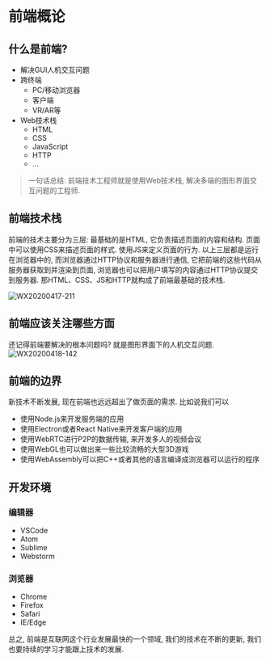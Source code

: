 # 前端概论

## 什么是前端?
-  解决GUI人机交互问题
-  跨终端
    - PC/移动浏览器
    - 客户端
    - VR/AR等
- Web技术栈
    - HTML
    - CSS
    - JavaScript
    - HTTP
    - ...

> 一句话总结: 前端技术工程师就是使用Web技术栈, 解决多端的图形界面交互问题的工程师.

## 前端技术栈
前端的技术主要分为三层: 最基础的是HTML, 它负责描述页面的内容和结构. 页面中可以使用CSS来描述页面的样式. 使用JS来定义页面的行为. 以上三层都是运行在浏览器中的, 而浏览器通过HTTP协议和服务器进行通信, 它把前端的这些代码从服务器获取到并渲染到页面, 浏览器也可以把用户填写的内容通过HTTP协议提交到服务器. 那HTML、CSS、JS和HTTP就构成了前端最基础的技术栈.

![WX20200417-211](https://github.com/stormkang/study-blog/raw/master/dist/images/WX20200417-211608.png)

## 前端应该关注哪些方面

还记得前端要解决的根本问题吗? 就是图形界面下的人机交互问题.
![WX20200418-142](https://github.com/stormkang/study-blog/raw/master/dist/images/WX20200418-142628.png)

## 前端的边界
新技术不断发展, 现在前端也远远超出了做页面的需求. 比如说我们可以
- 使用Node.js来开发服务端的应用
- 使用Electron或者React Native来开发客户端的应用
- 使用WebRTC进行P2P的数据传输, 来开发多人的视频会议
- 使用WebGL也可以做出来一些比较流畅的大型3D游戏
- 使用WebAssembly可以把C++或者其他的语言编译成浏览器可以运行的程序

## 开发环境

### 编辑器
- VSCode
- Atom
- Sublime
- Webstorm

### 浏览器
- Chrome
- Firefox
- Safari
- IE/Edge

总之, 前端是互联网这个行业发展最快的一个领域, 我们的技术在不断的更新, 我们也要持续的学习才能跟上技术的发展.
